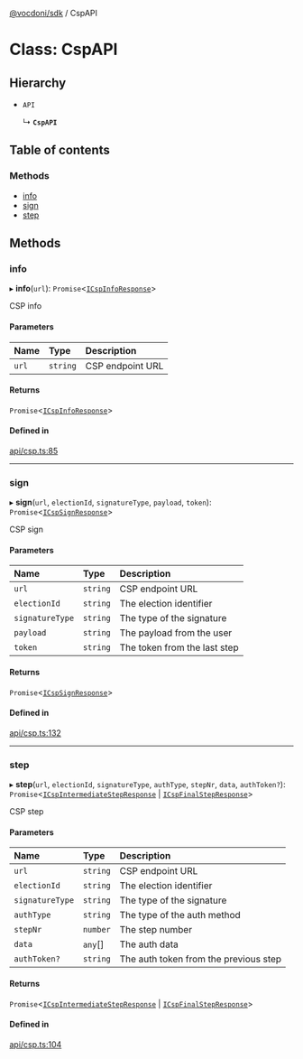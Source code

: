[@vocdoni/sdk](/sdk) / CspAPI

# Class: CspAPI

## Hierarchy

- `API`

  ↳ **`CspAPI`**

## Table of contents

### Methods

- [info](CspAPI#info)
- [sign](CspAPI#sign)
- [step](CspAPI#step)

## Methods

### info

▸ **info**(`url`): `Promise`\<[`ICspInfoResponse`](../interfaces/ICspInfoResponse)\>

CSP info

#### Parameters

| Name | Type | Description |
| :------ | :------ | :------ |
| `url` | `string` | CSP endpoint URL |

#### Returns

`Promise`\<[`ICspInfoResponse`](../interfaces/ICspInfoResponse)\>

#### Defined in

[api/csp.ts:85](https://github.com/vocdoni/vocdoni-sdk/blob/ee6390524b82e6ef535da03c0e3bb826e450e622/src/api/csp.ts#L85)

___

### sign

▸ **sign**(`url`, `electionId`, `signatureType`, `payload`, `token`): `Promise`\<[`ICspSignResponse`](../interfaces/ICspSignResponse)\>

CSP sign

#### Parameters

| Name | Type | Description |
| :------ | :------ | :------ |
| `url` | `string` | CSP endpoint URL |
| `electionId` | `string` | The election identifier |
| `signatureType` | `string` | The type of the signature |
| `payload` | `string` | The payload from the user |
| `token` | `string` | The token from the last step |

#### Returns

`Promise`\<[`ICspSignResponse`](../interfaces/ICspSignResponse)\>

#### Defined in

[api/csp.ts:132](https://github.com/vocdoni/vocdoni-sdk/blob/ee6390524b82e6ef535da03c0e3bb826e450e622/src/api/csp.ts#L132)

___

### step

▸ **step**(`url`, `electionId`, `signatureType`, `authType`, `stepNr`, `data`, `authToken?`): `Promise`\<[`ICspIntermediateStepResponse`](../interfaces/ICspIntermediateStepResponse.md) \| [`ICspFinalStepResponse`](../interfaces/ICspFinalStepResponse)\>

CSP step

#### Parameters

| Name | Type | Description |
| :------ | :------ | :------ |
| `url` | `string` | CSP endpoint URL |
| `electionId` | `string` | The election identifier |
| `signatureType` | `string` | The type of the signature |
| `authType` | `string` | The type of the auth method |
| `stepNr` | `number` | The step number |
| `data` | `any`[] | The auth data |
| `authToken?` | `string` | The auth token from the previous step |

#### Returns

`Promise`\<[`ICspIntermediateStepResponse`](../interfaces/ICspIntermediateStepResponse.md) \| [`ICspFinalStepResponse`](../interfaces/ICspFinalStepResponse)\>

#### Defined in

[api/csp.ts:104](https://github.com/vocdoni/vocdoni-sdk/blob/ee6390524b82e6ef535da03c0e3bb826e450e622/src/api/csp.ts#L104)
